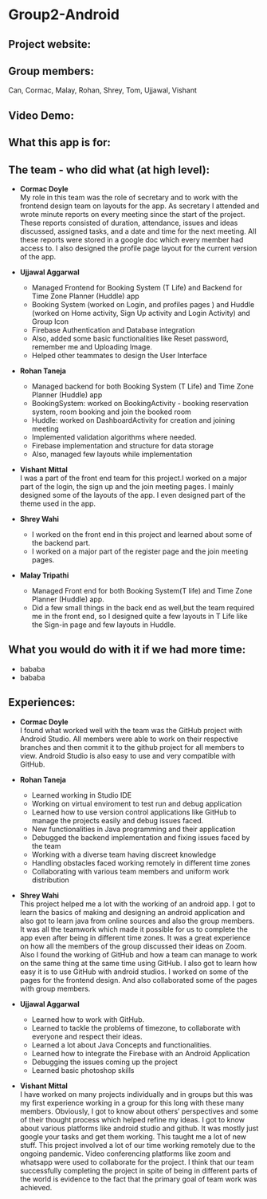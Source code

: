 # Group2-Android

## Project website:

## Group members:
Can, Cormac, Malay, Rohan, Shrey, Tom, Ujjawal, Vishant

## Video Demo:

## What this app is for:

## The team - who did what (at high level):

- **Cormac Doyle**  
My role in this team was the role of secretary and to work with the frontend design team on layouts for the app. As secretary I attended and wrote minute reports on every meeting since the start of the project. These reports consisted of duration, attendance, issues and ideas discussed, assigned tasks, and a date and time for the next meeting. All these reports were stored in a google doc which every member had access to. I also designed the profile page layout for the current version of the app.

- **Ujjawal Aggarwal**  
  - Managed Frontend for Booking System (T Life) and Backend for Time Zone Planner (Huddle) app
  - Booking System (worked on Login, and profiles pages ) and Huddle (worked on Home activity, Sign Up activity and Login Activity) and Group Icon
  - Firebase Authentication and Database integration
  - Also, added some basic functionalities like Reset password, remember me and Uploading Image.
  - Helped other teammates to design the User Interface
  
- **Rohan Taneja**  
  - Managed backend for both Booking System (T Life) and Time Zone Planner (Huddle) app
  - BookingSystem: worked on BookingActivity - booking reservation system, room booking and join the booked room
  - Huddle: worked on DashboardActivity for creation and joining meeting
  - Implemented validation algorithms where needed.
  - Firebase implementation and structure for data storage
  - Also, managed few layouts while implementation
  
- **Vishant Mittal**  
I was a part of the front end team for this project.I worked on a major part of the login, the sign up and the join meeting pages. I mainly designed some of the layouts of the app. I even designed part of the theme used in the app.

- **Shrey Wahi**
  - I worked on the front end in this project and learned about some of the backend part.
  - I worked on a major part of the register page and the join meeting pages.

- **Malay Tripathi**
  - Managed Front end for both Booking System(T life) and Time Zone Planner (Huddle) app.
  - Did a few small things in the back end as well,but the team required me in the front end, so I designed quite a few layouts in T  Life like the Sign-in page and few layouts in Huddle.
  
## What you would do with it if we had more time:
- bababa
- bababa

## Experiences:
- **Cormac Doyle**  
I found what worked well with the team was the GitHub project with Android Studio. All members were able to work on their respective branches and then commit it to the github project for all members to view. Android Studio is also easy to use and very compatible with GitHub. 
- **Rohan Taneja**  
  - Learned working in Studio IDE
  - Working on virtual enviroment to test run and debug application
  - Learned how to use version control applications like GitHub to manage the projects easily and debug issues faced.
  - New functionalities in Java programming and their application
  - Debugged the backend implementation and fixing issues faced by the team
  - Working with a diverse team having discreet knowledge
  - Handling obstacles faced working remotely in different time zones
  - Collaborating with various team members and uniform work distribution
  
- **Shrey Wahi**  
This project helped me a lot with the working of an android app. I got to learn the basics of making and designing an android application and also got to learn java from online sources and also the group members.
It was all the teamwork which made it possible for us to complete the app even after being in different time zones. It was a great experience on how all the members of the group discussed their ideas on Zoom.
Also I found the working of GitHub and how a team can manage to work on the same thing at the same time using GitHub. I also got to learn how easy it is to use GitHub with android studios.
I worked on some of the pages for the frontend design. And also collaborated some of the pages with group members.

- **Ujjawal Aggarwal**  
  - Learned how to work with GitHub.
  - Learned to tackle the problems of timezone, to collaborate with everyone and respect their ideas.
  - Learned a lot about Java Concepts and functionalities.
  - Learned how to integrate the Firebase with an Android Application
  - Debugging the issues coming up the project
  - Learned basic photoshop skills
  
- **Vishant Mittal**  
I have worked on many projects individually and in groups but this was my first experience working in a group for this long with these many members. Obviously, I got to know about others’ perspectives and some of their thought process which helped refine my ideas.
I got to know about various platforms like android studio and github. It was mostly just google your tasks and get them working. This taught me a lot of new stuff.
This project involved a lot of our time working remotely due to the ongoing pandemic. Video conferencing platforms like zoom and whatsapp were used to collaborate for the project.
I think that our team successfully completing the project in spite of being in different parts of the world is evidence to the fact that the primary goal of team work was achieved.

